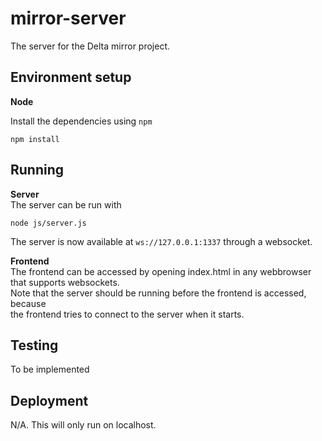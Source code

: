mirror-server
=============

The server for the Delta mirror project.



Environment setup
---

__Node__

Install the dependencies using `npm`

    npm install


Running
---


__Server__  
The server can be run with

    node js/server.js

The server is now available at `ws://127.0.0.1:1337` through a websocket.

__Frontend__  
The frontend can be accessed by opening index.html in any webbrowser that supports websockets.  
Note that the server should be running before the frontend is accessed, because  
the frontend tries to connect to the server when it starts.


Testing
---

To be implemented


Deployment
---

N/A. This will only run on localhost.